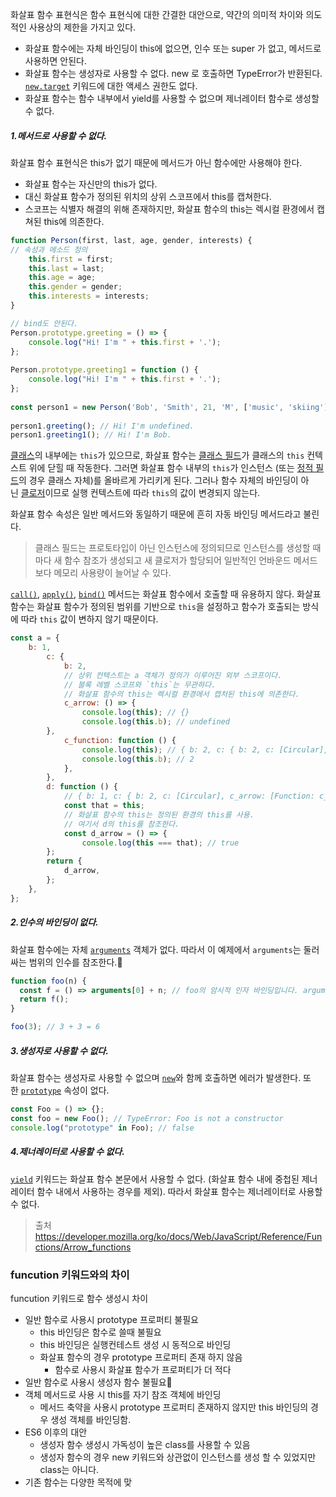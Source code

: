 
화살표 함수 표현식은 함수 표현식에 대한 간결한 대안으로, 약간의 의미적 차이와 의도적인 사용상의 제한을 가지고 있다.
- 화살표 함수에는 자체 바인딩이 this에 없으면, 인수 또는 super 가 없고, 메서드로 사용하면 안된다.
- 화살표 함수는 생성자로 사용할 수 없다. new 로 호출하면 TypeError가 반환된다. [`new.target`](https://developer.mozilla.org/ko/docs/Web/JavaScript/Reference/Operators/new.target) 키워드에 대한 액세스 권한도 없다.
- 화살표 함수는 함수 내부에서 yield를 사용할 수 없으며 제너레이터 함수로 생성할 수 없다.

##### 1.메서드로 사용할 수 없다.

화살표 함수 표현식은 this가 없기 때문에 메서드가 아닌 함수에만 사용해야 한다.
- 화살표 함수는 자신만의 this가 없다.
- 대신 화살표 함수가 정의된 위치의 상위 스코프에서 this를 캡쳐한다.
- 스코프는 식별자 해결의 위해 존재하지만, 화살표 함수의 this는 렉시컬 환경에서 캡쳐된 this에 의존한다.

``` js
function Person(first, last, age, gender, interests) {  
// 속성과 메소드 정의  
	this.first = first;  
	this.last = last;  
	this.age = age;  
	this.gender = gender;  
	this.interests = interests;  
}  

// bind도 안된다.
Person.prototype.greeting = () => {  
	console.log("Hi! I'm " + this.first + '.');  
};  
  
Person.prototype.greeting1 = function () {  
	console.log("Hi! I'm " + this.first + '.');  
};  
  
const person1 = new Person('Bob', 'Smith', 21, 'M', ['music', 'skiing']);  
  
person1.greeting(); // Hi! I'm undefined.  
person1.greeting1(); // Hi! I'm Bob.

```

[클래스](https://developer.mozilla.org/ko/docs/Web/JavaScript/Reference/Classes)의 내부에는 `this`가 있으므로, 화살표 함수는 [클래스 필드](https://developer.mozilla.org/en-US/docs/Web/JavaScript/Reference/Classes/Public_class_fields "이 페이지는 현재 영어로만 제공됩니다")가 클래스의 `this` 컨텍스트 위에 닫힐 때 작동한다. 그러면 화살표 함수 내부의 `this`가 인스턴스 (또는 [정적 필드](https://developer.mozilla.org/ko/docs/Web/JavaScript/Reference/Classes/static)의 경우 클래스 자체)를 올바르게 가리키게 된다. 그러나 함수 자체의 바인딩이 아닌 [클로저](https://developer.mozilla.org/ko/docs/Web/JavaScript/Closures)이므로 실행 컨텍스트에 따라 `this`의 값이 변경되지 않는다.

화살표 함수 속성은 일반 메서드와 동일하기 때문에 흔히 자동 바인딩 메서드라고 불린다.

>  클래스 필드는 프로토타입이 아닌 인스턴스에 정의되므로 인스턴스를 생성할 때마다 새 함수 참조가 생성되고 새 클로저가 할당되어 일반적인 언바운드 메서드보다 메모리 사용량이 늘어날 수 있다.

[`call()`](https://developer.mozilla.org/ko/docs/Web/JavaScript/Reference/Global_Objects/Function/call), [`apply()`](https://developer.mozilla.org/ko/docs/Web/JavaScript/Reference/Global_Objects/Function/apply), [`bind()`](https://developer.mozilla.org/ko/docs/Web/JavaScript/Reference/Global_Objects/Function/bind) 메서드는 화살표 함수에서 호출할 때 유용하지 않다. 화살표 함수는 화살표 함수가 정의된 범위를 기반으로 `this`을 설정하고 함수가 호출되는 방식에 따라 `this` 값이 변하지 않기 때문이다.

``` js
const a = {  
	b: 1,  
		c: {  
			b: 2,  
			// 상위 컨텍스트는 a 객체가 정의가 이루어진 외부 스코프이다.
			// 블록 레벨 스코프와 `this`는 무관하다.
			// 화살표 함수의 this는 렉시컬 환경에서 캡처된 this에 의존한다.
			c_arrow: () => {  
				console.log(this); // {}  
				console.log(this.b); // undefined  
		},  
			c_function: function () {  
				console.log(this); // { b: 2, c: { b: 2, c: [Circular], c_arrow: [Function: c_arrow], c_function: [Function: c_function] }, d: [Function: d] }
				console.log(this.b); // 2  
			},  
		},  
		d: function () {
			// { b: 1, c: { b: 2, c: [Circular], c_arrow: [Function: c_arrow], c_function: [Function: c_function] }, d: [Function: d] }  
			const that = this;  
			// 화살표 함수의 this는 정의된 환경의 this를 사용.
			// 여기서 d의 this를 참조한다.
			const d_arrow = () => {  
				console.log(this === that); // true  
		};  
		return {  
			d_arrow,  
		};  
	},  
};


```

##### 2.인수의 바인딩이 없다.

화살표 함수에는 자체 [`arguments`](https://developer.mozilla.org/ko/docs/Web/JavaScript/Reference/Functions/arguments) 객체가 없다. 따라서 이 예제에서 `arguments`는 둘러싸는 범위의 인수를 참조한다.

``` js
function foo(n) {
  const f = () => arguments[0] + n; // foo의 암시적 인자 바인딩입니다. arguments[0]은 n입니다.
  return f();
}

foo(3); // 3 + 3 = 6
```

##### 3.생성자로 사용할 수 없다.

화살표 함수는 생성자로 사용할 수 없으며 [`new`](https://developer.mozilla.org/ko/docs/Web/JavaScript/Reference/Operators/new)와 함께 호출하면 에러가 발생한다. 또한 [`prototype`](https://developer.mozilla.org/ko/docs/Web/JavaScript/Reference/Global_Objects/Function) 속성이 없다.

``` js
const Foo = () => {};
const foo = new Foo(); // TypeError: Foo is not a constructor
console.log("prototype" in Foo); // false
```

##### 4.제너레이터로 사용할 수 없다.

[`yield`](https://developer.mozilla.org/ko/docs/Web/JavaScript/Reference/Operators/yield) 키워드는 화살표 함수 본문에서 사용할 수 없다. (화살표 함수 내에 중첩된 제너레이터 함수 내에서 사용하는 경우를 제외). 따라서 화살표 함수는 제너레이터로 사용할 수 없다.

> 출처
> https://developer.mozilla.org/ko/docs/Web/JavaScript/Reference/Functions/Arrow_functions


### funcution 키워드와의 차이

funcution 키워드로 함수 생성시 차이
- 일반 함수로 사용시 prototype 프로퍼티 불필요
	- this 바인딩은 함수로 쓸때 불필요
	- this 바인딩은 실행컨테스트 생성 시 동적으로 바인딩
	- 화살표 함수의 경우 prototype 프로퍼티 존재 하지 않음
		- 함수로 사용시 화살표 함수가 프로퍼티가 더 적다
- 일반 함수로 사용시 생성자 함수 불필요
- 객체 메서드로 사용 시 this를 자기 참조 객체에 바인딩
	- 메서드 축약을 사용시 prototype 프로퍼티 존재하지 않지만 this 바인딩의 경우 생성 객체를 바인딩함.
- ES6 이후의 대안
	- 생성자 함수 생성시 가독성이 높은 class를 사용할 수 있음
	- 생성자 함수의 경우 new 키워드와 상관없이 인스턴스를 생성 할 수 있었지만 class는 아니다.
- 기존 함수는 다양한 목적에 맞
